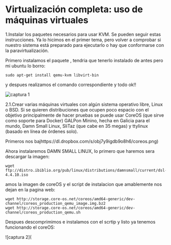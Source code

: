 
Virtualización completa: uso de máquinas virtuales
==========================================================================================================================

1.Instalar los paquetes necesarios para usar KVM. Se pueden seguir estas instrucciones. Ya lo hicimos en el primer tema, pero volver a comprobar si nuestro sistema está preparado para ejecutarlo o hay que conformarse con la paravirtualización.

Primero instalamos el paquete , tendria que tenerlo instalado de antes pero mi ubuntu lo borro:

```
sudo apt-get install qemu-kvm libvirt-bin
```

y despues realizamos el comando correspondiente y todo ok!!

![captura 1](https://dl.dropbox.com/s/hislbyoop3847oz/kvm.png)

2.1.Crear varias máquinas virtuales con algún sistema operativo libre, Linux o BSD. Si se quieren distribuciones que ocupen poco espacio con el objetivo principalmente de hacer pruebas se puede usar CoreOS (que sirve como soporte para Docker) GALPon Minino, hecha en Galicia para el mundo, Damn Small Linux, SliTaz (que cabe en 35 megas) y ttylinux (basado en línea de órdenes solo).

Primeros nos bajhttps://dl.dropbox.com/s/obj7y9igdb9o8h6/coreos.png)

Ahora instalaremos DAMN SMALL LINUX, lo primero que haremos sera descargar la imagen:

```
wget ftp://distro.ibiblio.org/pub/linux/distributions/damnsmall/current/dsl-4.4.10.iso
```

amos la imagen de coreOS y el script de instalacion que amablemente nos dejan en la pagina web:
```
wget http://storage.core-os.net/coreos/amd64-generic/dev-channel/coreos_production_qemu_image.img.bz2
wget http://storage.core-os.net/coreos/amd64-generic/dev-channel/coreos_production_qemu.sh
```

Despues descomprimimos e instalamos con el scrtip y listo ya tenemos funcionando el coreOS:

![captura 2](
